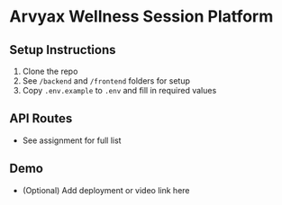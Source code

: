 # Arvyax Wellness Session Platform

## Setup Instructions

1. Clone the repo
2. See `/backend` and `/frontend` folders for setup
3. Copy `.env.example` to `.env` and fill in required values

## API Routes
- See assignment for full list

## Demo
- (Optional) Add deployment or video link here

